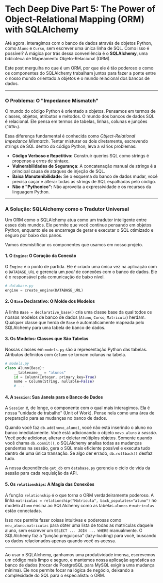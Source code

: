 # Tech Deep Dive Part 5: The Power of Object-Relational Mapping (ORM) with SQLAlchemy

Até agora, interagimos com o banco de dados através de objetos Python, como `Aluno` e `Curso`, sem escrever uma única linha de SQL. Como isso é possível? A mágica por trás dessa conveniência é o **SQLAlchemy**, uma biblioteca de Mapeamento Objeto-Relacional (ORM).

Este post mergulha no que é um ORM, por que ele é tão poderoso e como os componentes do SQLAlchemy trabalham juntos para fazer a ponte entre o nosso mundo orientado a objetos e o mundo relacional dos bancos de dados.

---

### O Problema: O "Impedance Mismatch"

O mundo do código Python é orientado a objetos. Pensamos em termos de classes, objetos, atributos e métodos. O mundo dos bancos de dados SQL é relacional. Ele pensa em termos de tabelas, linhas, colunas e junções (`JOINs`).

Essa diferença fundamental é conhecida como *Object-Relational Impedance Mismatch*. Tentar misturar os dois diretamente, escrevendo strings de SQL dentro do código Python, leva a vários problemas:
-   **Código Verboso e Repetitivo:** Construir queries SQL como strings é propenso a erros de sintaxe.
-   **Vulnerabilidades de Segurança:** A concatenação manual de strings é a principal causa de ataques de injeção de SQL.
-   **Baixa Manutenibilidade:** Se o esquema do banco de dados mudar, você precisa caçar e alterar todas as strings de SQL espalhadas pelo código.
-   **Não é "Pythonico":** Não aproveita a expressividade e os recursos da linguagem Python.

---

### A Solução: SQLAlchemy como o Tradutor Universal

Um ORM como o SQLAlchemy atua como um tradutor inteligente entre esses dois mundos. Ele permite que você continue pensando em objetos Python, enquanto ele se encarrega de gerar e executar o SQL otimizado e seguro por baixo dos panos.

Vamos desmistificar os componentes que usamos em nosso projeto.

#### 1. O `Engine`: O Coração da Conexão

O `Engine` é o ponto de partida. Ele é criado uma única vez na aplicação com o `DATABASE_URL` e gerencia um *pool* de conexões com o banco de dados. Ele é o responsável pela comunicação de baixo nível.

```python
# database.py
engine = create_engine(DATABASE_URL)
```

#### 2. O `Base` Declarativo: O Molde dos Modelos

A linha `Base = declarative_base()` cria uma classe base da qual todos os nossos modelos de banco de dados (`Aluno`, `Curso`, `Matricula`) herdam. Qualquer classe que herda de `Base` é automaticamente mapeada pelo SQLAlchemy para uma tabela de banco de dados.

#### 3. Os Modelos: Classes que São Tabelas

Nossas classes em `models.py` são a representação Python das tabelas. Atributos definidos com `Column` se tornam colunas na tabela.

```python
# models.py
class Aluno(Base):
    __tablename__ = "alunos"
    id = Column(Integer, primary_key=True)
    nome = Column(String, nullable=False)
    # ...
```

#### 4. A `Session`: Sua Janela para o Banco de Dados

A `Session` é, de longe, o componente com o qual mais interagimos. Ela é nossa "unidade de trabalho" (Unit of Work). Pense nela como uma área de preparação para as mudanças no banco de dados.

Quando você faz `db.add(novo_aluno)`, você não está inserindo o aluno no banco imediatamente. Você está adicionando o objeto `novo_aluno` à *sessão*. Você pode adicionar, alterar e deletar múltiplos objetos. Somente quando você chama `db.commit()`, o SQLAlchemy analisa todas as mudanças pendentes na sessão, gera o SQL mais eficiente possível e executa tudo dentro de uma única transação. Se algo der errado, `db.rollback()` desfaz tudo.

A nossa dependência `get_db` em `database.py` gerencia o ciclo de vida da sessão para cada requisição da API.

#### 5. Os `relationships`: A Magia das Conexões

A função `relationship` é o que torna o ORM verdadeiramente poderoso. A linha `matriculas = relationship("Matricula", back_populates="aluno")` no modelo `Aluno` ensina ao SQLAlchemy como as tabelas `alunos` e `matriculas` estão conectadas.

Isso nos permite fazer coisas intuitivas e poderosas como `meu_aluno.matriculas` para obter uma lista de todas as matrículas daquele aluno, sem escrever um `SELECT ... JOIN ... WHERE` manualmente. O SQLAlchemy faz a "junção preguiçosa" (lazy-loading) para você, buscando os dados relacionados apenas quando você os acessa.

---

Ao usar o SQLAlchemy, ganhamos uma produtividade imensa, escrevemos um código mais limpo e seguro, e mantemos nossa aplicação agnóstica ao banco de dados (trocar de PostgreSQL para MySQL exigiria uma mudança mínima). Ele nos permite focar na lógica de negócio, deixando a complexidade do SQL para o especialista: o ORM.
